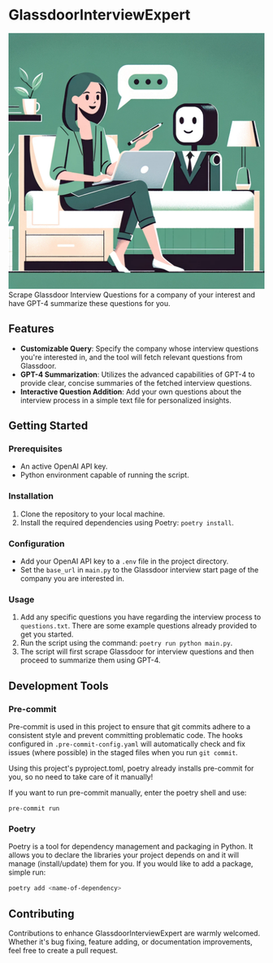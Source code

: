 # GlassdoorInterviewExpert
![Image](img.png)
Scrape Glassdoor Interview Questions for a company of your interest and have GPT-4 summarize these questions for you.

## Features
- **Customizable Query**: Specify the company whose interview questions you're interested in, and the tool will fetch relevant questions from Glassdoor.
- **GPT-4 Summarization**: Utilizes the advanced capabilities of GPT-4 to provide clear, concise summaries of the fetched interview questions.
- **Interactive Question Addition**: Add your own questions about the interview process in a simple text file for personalized insights.


## Getting Started
### Prerequisites
- An active OpenAI API key.
- Python environment capable of running the script.

### Installation
1. Clone the repository to your local machine.
2. Install the required dependencies using Poetry: `poetry install`.

### Configuration
- Add your OpenAI API key to a `.env` file in the project directory.
- Set the `base_url` in `main.py` to the Glassdoor interview start page of the company you are interested in.

### Usage
1. Add any specific questions you have regarding the interview process to `questions.txt`. There are some example questions already provided to get you started.
2. Run the script using the command: `poetry run python main.py`.
3. The script will first scrape Glassdoor for interview questions and then proceed to summarize them using GPT-4.

## Development Tools
### Pre-commit

Pre-commit is used in this project to ensure that git commits adhere to a consistent style and prevent committing problematic code. The hooks configured in `.pre-commit-config.yaml` will automatically check and fix issues (where possible) in the staged files when you run `git commit`.

Using this project's pyproject.toml, poetry already installs pre-commit for you, so no need to take care of it manually!

If you want to run pre-commit manually, enter the poetry shell and use:
```
pre-commit run
```

### Poetry

Poetry is a tool for dependency management and packaging in Python. It allows you to declare the libraries your project depends on and it will manage (install/update) them for you. If you would like to add a package, simple run:
```bash
poetry add <name-of-dependency>
```


## Contributing
Contributions to enhance GlassdoorInterviewExpert are warmly welcomed. Whether it's bug fixing, feature adding, or documentation improvements, feel free to create a pull request.
